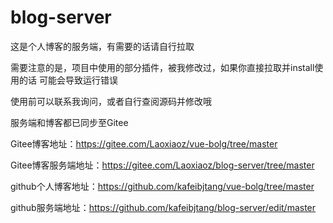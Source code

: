 # blog-server
这是个人博客的服务端，有需要的话请自行拉取

需要注意的是，项目中使用的部分插件，被我修改过，如果你直接拉取并install使用的话
可能会导致运行错误

使用前可以联系我询问，或者自行查阅源码并修改哦

服务端和博客都已同步至Gitee


Gitee博客地址：https://gitee.com/Laoxiaoz/vue-bolg/tree/master




Gitee博客服务端地址：https://gitee.com/Laoxiaoz/blog-server/tree/master


github个人博客地址：https://github.com/kafeibjtang/vue-bolg/tree/master




github服务端地址：https://github.com/kafeibjtang/blog-server/edit/master
